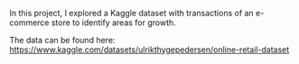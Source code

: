 In this project, I explored a Kaggle dataset with transactions of an e-commerce store to identify areas for growth.

The data can be found here: https://www.kaggle.com/datasets/ulrikthygepedersen/online-retail-dataset
